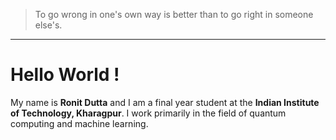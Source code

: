 > To go wrong in one's own way is better than to go right in someone else's.

---
# Hello World !

My name is **Ronit Dutta** and I am a final year student at the **Indian Institute of Technology, Kharagpur**. I work primarily in the field of quantum computing and machine learning. 

